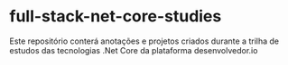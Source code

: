 # full-stack-net-core-studies
Este repositório conterá anotações e projetos criados durante a trilha de estudos das tecnologias .Net Core da plataforma desenvolvedor.io
